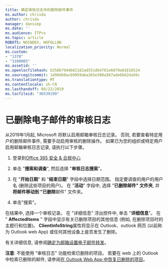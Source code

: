 ```yaml
---
title: 确定审核日志中的删除邮件事件
ms.author: chrisda
author: chrisda
manager: dansimp
ms.date: ''
ms.audience: ITPro
ms.topic: article
ROBOTS: NOINDEX, NOFOLLOW
localization_priority: Normal
ms.custom:
- "1370"
- "3100005"
ms.assetid: ''
ms.openlocfilehash: b358b7944b82182a8551d64701e6879a01816524
ms.sourcegitcommit: 1d98db8acb9959aba3b5e308a567ade6b62da56c
ms.translationtype: MT
ms.contentlocale: zh-CN
ms.lasthandoff: 08/22/2019
ms.locfileid: "36539199"
---
```

# <a name="audit-logs-for-deleted-email-messages"></a>已删除电子邮件的审核日志

从2019年1月起, Microsoft 将默认启用邮箱审核日志记录。 否则, 若要查看特定用户的删除邮件事件, 需要手动启用审核的删除操作。 如果已为您的组织或特定用户启用邮箱审核日志记录, 请执行以下步骤。

1. 登录到[Office 365 安全 & 合规中心](https://protection.office.com/)

2. 单击 "**搜索和调查**", 然后选择 "**审核日志搜索**"。

3. 在 "**开始日期**" 和 "**结束日期**" 字段中选择日期范围。 指定要调查的用户的用户名 (删除这些项目的用户)。 在 "**活动**" 字段中, 选择 "**已删除邮件" 文件夹**, 并**将邮件移动到 "已删除**邮件" 文件夹。

4. 单击"搜索"。

在结果中, 选择一个审核记录。 在 "详细信息" 浮出控件中, 单击 "**详细信息**"。 在 " **AffectedItems** " 字段中显示有关已删除项目的其他信息 (例如, 在删除项目时的主题行和位置)。 **ClientInfoString**属性将显示在 Outlook、outlook 网页 (以前称为 Outlook web App) 或任何其他设备上是否发生了删除。

有关详细信息, 请参阅[确定为邮箱设置电子邮件转发](https://docs.microsoft.com/office365/securitycompliance/auditing-troubleshooting-scenarios#determining-if-a-user-deleted-email-items)。

**注意**: 不能使用 "审核日志" 功能检索已删除的项目。 若要在 web 上的 Outlook 中检索已删除的邮件, 请参阅[在 Outlook Web App 中恢复已删除的项目](https://support.office.com/article/C3D8FC15-EEEF-4F1C-81DF-E27964B7EDD4)。
